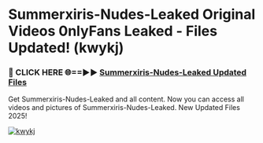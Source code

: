 # Summerxiris-Nudes-Leaked Original Videos 0nlyFans Leaked - Files Updated! (kwykj)

<h3>🔴 CLICK HERE 🌐==►► <a href="https://tinyurl.com/4mcuefdz" rel="nofollow">Summerxiris-Nudes-Leaked Updated Files</a></h3>

Get Summerxiris-Nudes-Leaked and all content. Now you can access all videos and pictures of Summerxiris-Nudes-Leaked. New Updated Files 2025!

[![kwykj](https://i.imgur.com/StAQSOY.gif)](https://tinyurl.com/4mcuefdz)
